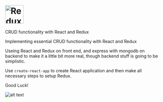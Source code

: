 # <a href='http://redux.js.org'><img src='https://camo.githubusercontent.com/f28b5bc7822f1b7bb28a96d8d09e7d79169248fc/687474703a2f2f692e696d6775722e636f6d2f4a65567164514d2e706e67' height='60' alt='Redux Logo' aria-label='Redux.js.org' /></a>
 

CRUD functionality with React and Redux

Implementing essential CRUD functionality with React and Redux

Useing React and Redux on front end, and express with mongodb on backend to make it a little bit more real, though backend stuff is going to be simplistic.

Use `create-react-app` to create React application and then make all necessary steps to setup Redux.


Good Luck!


![alt text](https://github.com/misheil/CRUD-React-Redux/blob/master/public/img/project.gif)
